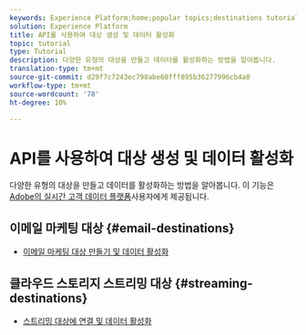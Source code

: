 ```yaml
---
keywords: Experience Platform;home;popular topics;destinations tutorial
solution: Experience Platform
title: API를 사용하여 대상 생성 및 데이터 활성화
topic: tutorial
type: Tutorial
description: 다양한 유형의 대상을 만들고 데이터를 활성화하는 방법을 알아봅니다.
translation-type: tm+mt
source-git-commit: d29f7c7243ec798abe60fff895b36277996cb4a0
workflow-type: tm+mt
source-wordcount: '78'
ht-degree: 10%

---
```



# API를 사용하여 대상 생성 및 데이터 활성화

다양한 유형의 대상을 만들고 데이터를 활성화하는 방법을 알아봅니다. 이 기능은 [Adobe의 실시간 고객 데이터 플랫폼](https://docs.adobe.com/content/help/en/experience-platform/rtcdp/overview.html)사용자에게 제공됩니다.

## 이메일 마케팅 대상 {#email-destinations}

* [이메일 마케팅 대상 만들기 및 데이터 활성화](../destinations/api/email-marketing.md)

## 클라우드 스토리지 스트리밍 대상 {#streaming-destinations}

* [스트리밍 대상에 연결 및 데이터 활성화](../destinations/api/streaming-destinations.md)